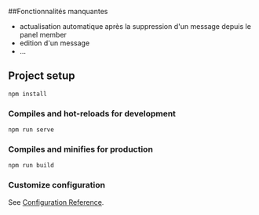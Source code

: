 ##Fonctionnalités manquantes
- actualisation automatique après la suppression d'un message depuis le panel member
- edition d'un message
- ...

## Project setup
```
npm install
```

### Compiles and hot-reloads for development
```
npm run serve
```

### Compiles and minifies for production
```
npm run build
```

### Customize configuration
See [Configuration Reference](https://cli.vuejs.org/config/).
